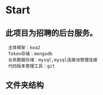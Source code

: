 #  Start
## 此项目为招聘的后台服务。

```
 主体框架：koa2
 Token存储：mongodb
 业务数据存储：mysql,mysql连接池管理连接
 代码版本管理工具：git   
```

## 文件夹结构
```


```
